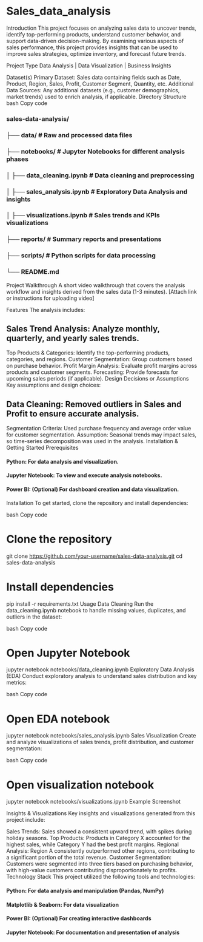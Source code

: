 # Sales_data_analysis
Introduction
This project focuses on analyzing sales data to uncover trends, identify top-performing products, understand customer behavior, and support data-driven decision-making. By examining various aspects of sales performance, this project provides insights that can be used to improve sales strategies, optimize inventory, and forecast future trends.

Project Type
Data Analysis | Data Visualization | Business Insights

Dataset(s)
Primary Dataset: Sales data containing fields such as Date, Product, Region, Sales, Profit, Customer Segment, Quantity, etc.
Additional Data Sources: Any additional datasets (e.g., customer demographics, market trends) used to enrich analysis, if applicable.
Directory Structure
bash
Copy code
### sales-data-analysis/
### ├── data/                    # Raw and processed data files
### ├── notebooks/               # Jupyter Notebooks for different analysis phases
### │   ├── data_cleaning.ipynb  # Data cleaning and preprocessing
### │   ├── sales_analysis.ipynb # Exploratory Data Analysis and insights
### │   ├── visualizations.ipynb # Sales trends and KPIs visualizations
### ├── reports/                 # Summary reports and presentations
### ├── scripts/                 # Python scripts for data processing
### └── README.md
Project Walkthrough
A short video walkthrough that covers the analysis workflow and insights derived from the sales data (1-3 minutes). [Attach link or instructions for uploading video]

Features
The analysis includes:

## Sales Trend Analysis: Analyze monthly, quarterly, and yearly sales trends.
Top Products & Categories: Identify the top-performing products, categories, and regions.
Customer Segmentation: Group customers based on purchase behavior.
Profit Margin Analysis: Evaluate profit margins across products and customer segments.
Forecasting: Provide forecasts for upcoming sales periods (if applicable).
Design Decisions or Assumptions
Key assumptions and design choices:

## Data Cleaning: Removed outliers in Sales and Profit to ensure accurate analysis.
Segmentation Criteria: Used purchase frequency and average order value for customer segmentation.
Assumption: Seasonal trends may impact sales, so time-series decomposition was used in the analysis.
Installation & Getting Started
Prerequisites
#### Python: For data analysis and visualization.
#### Jupyter Notebook: To view and execute analysis notebooks.
#### Power BI: (Optional) For dashboard creation and data visualization.
Installation
To get started, clone the repository and install dependencies:

bash
Copy code
# Clone the repository
git clone https://github.com/your-username/sales-data-analysis.git
cd sales-data-analysis

# Install dependencies
pip install -r requirements.txt
Usage
Data Cleaning
Run the data_cleaning.ipynb notebook to handle missing values, duplicates, and outliers in the dataset:

bash
Copy code
# Open Jupyter Notebook
jupyter notebook notebooks/data_cleaning.ipynb
Exploratory Data Analysis (EDA)
Conduct exploratory analysis to understand sales distribution and key metrics:

bash
Copy code
# Open EDA notebook
jupyter notebook notebooks/sales_analysis.ipynb
Sales Visualization
Create and analyze visualizations of sales trends, profit distribution, and customer segmentation:

bash
Copy code
# Open visualization notebook
jupyter notebook notebooks/visualizations.ipynb
Example Screenshot

Insights & Visualizations
Key insights and visualizations generated from this project include:

Sales Trends: Sales showed a consistent upward trend, with spikes during holiday seasons.
Top Products: Products in Category X accounted for the highest sales, while Category Y had the best profit margins.
Regional Analysis: Region A consistently outperformed other regions, contributing to a significant portion of the total revenue.
Customer Segmentation: Customers were segmented into three tiers based on purchasing behavior, with high-value customers contributing disproportionately to profits.
Technology Stack
This project utilized the following tools and technologies:

#### Python: For data analysis and manipulation (Pandas, NumPy)
#### Matplotlib & Seaborn: For data visualization
#### Power BI: (Optional) For creating interactive dashboards
#### Jupyter Notebook: For documentation and presentation of analysis
